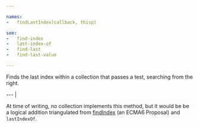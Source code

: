 ```yaml
---

names:
-   findLastIndex(callback, thisp)

see:
-   find-index
-   last-index-of
-   find-last
-   find-last-value

---
```


Finds the last index within a collection that passes a test, searching from the
right.

--- |

At time of writing, no collection implements this method, but it would be be a
logical addition triangulated from [findIndex][] (an ECMA6 Proposal) and
`lastIndexOf`.

[findIndex]: https://developer.mozilla.org/en-US/docs/Web/JavaScript/Reference/Global_Objects/Array/findIndex

